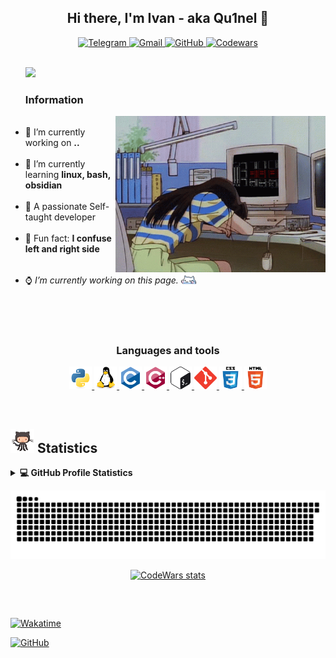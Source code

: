 <h2 align="center">Hi there, I'm Ivan - aka Qu1nel 👋</h2>

<p align="center">
  <a href="https://t.me/qnllqq" target="_blank">
    <img src="https://img.shields.io/badge/Telegram-%231DA1F2.svg?&style=for-the-badge&logo=Telegram&logoColor=white&color=071A2C" alt="Telegram"/>
  </a>
  <a href="mailto:covach.qn@gmail.com" target="_blank">
    <img src="https://img.shields.io/badge/-Gmail-%230077B5.svg?&style=for-the-badge&logo=Gmail&logoColor=white&color=071A2C" alt="Gmail"/>
  </a>
  <a href="https://github.com/Qu1nel" target="_blank">
    <img src="https://img.shields.io/badge/GitHub-%23E4405F.svg?&style=for-the-badge&logo=GitHub&logoColor=white&color=071A2C" alt="GitHub"/>
  </a>
  <a href="https://www.codewars.com/users/Qu1nel" target="_blank">
    <img src="https://img.shields.io/badge/Codewars-%2312100E.svg?&style=for-the-badge&logo=Codewars&logoColor=white&color=071A2C" alt="Codewars"/>
  </a>
  <br /><br />
</p>


<ul>
<img src="https://readme-typing-svg.demolab.com?font=Fira+Code&size=22&duration=3000&pause=1000&color=FFF&width=600&lines=Welcome+to+my+GitHub+profile!;I'm+a+Ivan+Covach;I'm+passionate+Self-taught+Developer;I'm+a+Student;I'm+a+Teenager!!" />

### Information
  <img align="right" alt="Literally me.." height="250" src="./src/gifs/poor_mouse.gif" />
  <br />
  <li>🤍 I’m currently working on <b>..</b></li><br />
  <li>🖤 I’m currently learning <b>linux, bash, obsidian</b></li><br />
  <li>🤍 A passionate Self-taught developer</li><br />
  <li>🖤 Fun fact: <b>I confuse left and right side</b></li><br />
  <li><p> ⌚ <i>I’m currently working on this page.</i> <img align="center" src="./src/gifs/kit.gif" width="5%"> </p></li>
</ul>

<br /><br /><br />

<div align="center">

### Languages and tools

<p>
  <a href="https://www.python.org" target="_blank" rel="noreferrer">
    <img src="./src/images/icons/python-original.svg" alt="python" width="36" height="36"/>
  </a>
  <a href="https://www.linux.org/" target="_blank" rel="noreferrer">
    <img src="./src/images/icons/linux-original.svg" alt="linux" width="36" height="36"/>
  </a>
  <a href="https://www.cprogramming.com/" target="_blank" rel="noreferrer">
    <img src="./src/images/icons/c-original.svg" alt="c" width="36" height="36"/>
  </a>
  <a href="https://www.w3schools.com/cpp/" target="_blank" rel="noreferrer">
    <img src="./src/images/icons/cplusplus-original.svg" alt="cplusplus" width="36" height="36"/>
  </a>
  <a href="https://www.gnu.org/software/bash/" target="_blank" rel="noreferrer">
    <img src="./src/images/icons/gnu_bash-icon.svg" alt="bash" width="36" height="36"/>
  </a>
  <a href="https://git-scm.com/" target="_blank" rel="noreferrer">
    <img src="./src/images/icons/git-scm-icon.svg" alt="git" width="36" height="36"/>
  </a>
  <a href="https://www.w3schools.com/css/" target="_blank" rel="noreferrer">
    <img src="./src/images/icons/css3-original-wordmark.svg" alt="css3" width="36" height="36"/>
  </a>
  <a href="https://www.w3.org/html/" target="_blank" rel="noreferrer">
      <img src="./src/images/icons/html5-original-wordmark.svg" alt="html5" width="36" height="36"/>
  </a>
</p>

</div>

<br />

<h2>
  <img src="./src/gifs/git_cat.gif" height="38px"> <b>Statistics</b>
</h2>

<details> 
  <summary><b>💻 GitHub Profile Statistics</b></summary>
  <div align="center">
    <br />
    <picture>
      <source srcset="https://github-readme-stats.vercel.app/api?username=Qu1nel&count_private=true&show_icons=true&theme=react" media="(prefers-color-scheme: dark)" />
      <source srcset="https://github-readme-stats.vercel.app/api?username=Qu1nel&count_private=true&show_icons=true&theme=graywhite" media="(prefers-color-scheme: light), (prefers-color-scheme: no-preference)" />
      <img height="175em" src="https://github-readme-stats.vercel.app/api?username=Qu1nel&show_icons=true" />
    </picture>
    <picture>
      <source srcset="https://github-readme-stats.vercel.app/api/top-langs/?username=Qu1nel&layout=compact&theme=react" media="(prefers-color-scheme: dark)" />
      <source srcset="https://github-readme-stats.vercel.app/api/top-langs/?username=Qu1nel&layout=compact&theme=graywhite" media="(prefers-color-scheme: light), (prefers-color-scheme: no-preference)" />
      <img height="175em" src="https://github-readme-stats.vercel.app/api/top-langs/?username=Qu1nel&layout=compact" />
    </picture>
  </div>
  <br />
  <img src="https://github-readme-activity-graph.cyclic.app/graph?username=Qu1nel&theme=react-dark" />
</details>

![Snake animation](https://github.com/Qu1nel/Qu1nel/blob/output/github-contribution-grid-snake.svg)

<div align="center">

[![CodeWars stats](https://www.codewars.com/users/Qu1nel/badges/large)][Codewars]

</div>

##

<br />

[![Wakatime](https://wakatime.com/badge/user/6efc9f56-8f60-4806-a65f-c4e46651bbd0.svg?style=flat-square)](https://wakatime.com/@6efc9f56-8f60-4806-a65f-c4e46651bbd0)

[![GitHub](https://komarev.com/ghpvc/?username=Qu1nelw&style=flat-square&color=blueviolet)][github]

[Codewars]: https://www.codewars.com/users/Qu1nel
[Github]: https://github.com/Qu1nel
